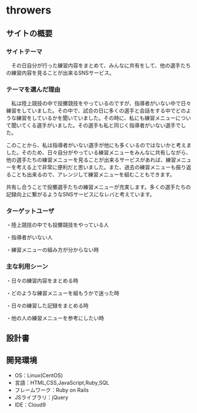 # throwers

## サイトの概要
### サイトテーマ
　その日自分が行った練習内容をまとめて、みんなに共有をして、他の選手たちの練習内容を見ることが出来るSNSサービス。

### テーマを選んだ理由
　私は陸上競技の中で投擲競技をやっているのですが、指導者がいない中で日々練習をしていました。その中で、試合の日に多くの選手と会話をする中でどのような練習をしているかを聞いていました。その時に、私にも練習メニューについて聞いてくる選手がいました。その選手も私と同じく指導者がいない選手でした。


 このことから、私は指導者がいない選手が他にも多くいるのではないかと考えました。そのため、日々自分がやっている練習メニューをみんなに共有しながら、他の選手たちの練習メニューを見ることが出来るサービスがあれば、練習メニューを考える上で非常に便利だと思いました。また、過去の練習メニューも振り返ることも出来るので、アレンジして練習メニューを組むこともできます。


 共有し合うことで投擲選手たちの練習メニューが充実します。多くの選手たちの記録向上に繋がるようなSNSサービスになレバと考えています。

### ターゲットユーザ
・陸上競技の中でも投擲競技をやっている人

・指導者がいない人

・練習メニューの組み方が分からない時

### 主な利用シーン
・日々の練習内容をまとめる時

・どのような練習メニューを組もうかで迷った時

・日々の練習した記録をまとめる時

・他の人の練習メニューを参考にしたい時

## 設計書
## 開発環境
- OS：Linux(CentOS)
- 言語：HTML,CSS,JavaScript,Ruby,SQL
- フレームワーク：Ruby on Rails
- JSライブラリ：jQuery
- IDE：Cloud9
